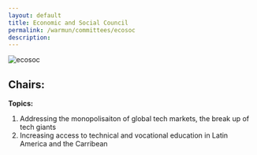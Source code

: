 ```yaml
---
layout: default
title: Economic and Social Council
permalink: /warmun/committees/ecosoc
description:
---
```

![ecosoc](https://user-images.githubusercontent.com/55463665/138573721-f58ba169-2b0f-40ee-8524-397692d70660.jpg)
## Chairs:
<b>Topics:</b>
<br>
  1. Addressing the monopolisaiton of global tech markets, the break up of tech giants
  2. Increasing access to technical and vocational education in Latin America and the Carribean
